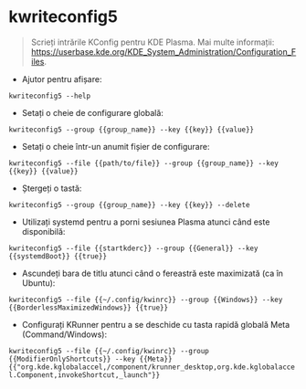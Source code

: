 # kwriteconfig5

> Scrieți intrările KConfig pentru KDE Plasma.
> Mai multe informații: <https://userbase.kde.org/KDE_System_Administration/Configuration_Files>.

- Ajutor pentru afișare:

`kwriteconfig5 --help`

- Setați o cheie de configurare globală:

`kwriteconfig5 --group {{group_name}} --key {{key}} {{value}}`

- Setați o cheie într-un anumit fișier de configurare:

`kwriteconfig5 --file {{path/to/file}} --group {{group_name}} --key {{key}} {{value}}`

- Ștergeți o tastă:

`kwriteconfig5 --group {{group_name}} --key {{key}} --delete`

- Utilizați systemd pentru a porni sesiunea Plasma atunci când este disponibilă:

`kwriteconfig5 --file {{startkderc}} --group {{General}} --key {{systemdBoot}} {{true}}`

- Ascundeți bara de titlu atunci când o fereastră este maximizată (ca în Ubuntu):

`kwriteconfig5 --file {{~/.config/kwinrc}} --group {{Windows}} --key {{BorderlessMaximizedWindows}} {{true}}`

- Configurați KRunner pentru a se deschide cu tasta rapidă globală Meta (Command/Windows):

`kwriteconfig5 --file {{~/.config/kwinrc}} --group {{ModifierOnlyShortcuts}} --key {{Meta}} {{"org.kde.kglobalaccel,/component/krunner_desktop,org.kde.kglobalaccel.Component,invokeShortcut,_launch"}}`
